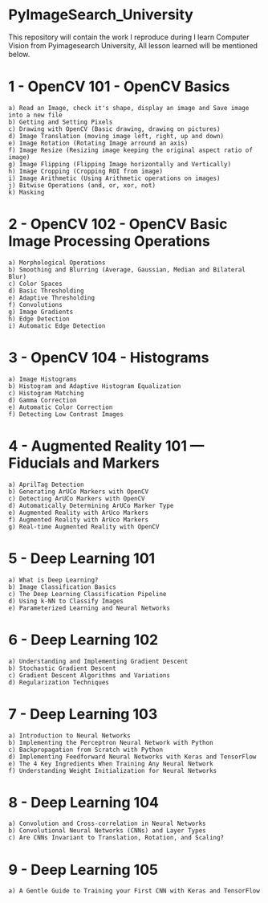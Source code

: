# PyImageSearch_University

This repository will contain the work I reproduce during I learn Computer Vision from Pyimagesearch University, All lesson learned will be mentioned below.

# 1 - OpenCV 101 - OpenCV Basics
    a) Read an Image, check it's shape, display an image and Save image into a new file
    b) Getting and Setting Pixels
    c) Drawing with OpenCV (Basic drawing, drawing on pictures)
    d) Image Translation (moving image left, right, up and down)
    e) Image Rotation (Rotating Image arround an axis)
    f) Image Resize (Resizing image keeping the original aspect ratio of image)
    g) Image Flipping (Flipping Image horizontally and Vertically)
    h) Image Cropping (Cropping ROI from image)
    i) Image Arithmetic (Using Arithmetic operations on images)
    j) Bitwise Operations (and, or, xor, not)
    k) Masking

# 2 - OpenCV 102 - OpenCV Basic Image Processing Operations
    a) Morphological Operations
    b) Smoothing and Blurring (Average, Gaussian, Median and Bilateral Blur)
    c) Color Spaces
    d) Basic Thresholding
    e) Adaptive Thresholding
    f) Convolutions
    g) Image Gradients
    h) Edge Detection
    i) Automatic Edge Detection

# 3 - OpenCV 104 - Histograms
    a) Image Histograms
    b) Histogram and Adaptive Histogram Equalization
    c) Histogram Matching
    d) Gamma Correction
    e) Automatic Color Correction
    f) Detecting Low Contrast Images
 
# 4 - Augmented Reality 101 — Fiducials and Markers
    a) AprilTag Detection
    b) Generating ArUCo Markers with OpenCV
    c) Detecting ArUCo Markers with OpenCV
    d) Automatically Determining ArUCo Marker Type
    e) Augmented Reality with ArUco Markers
    f) Augmented Reality with ArUco Markers
    g) Real-time Augmented Reality with OpenCV

# 5 - Deep Learning 101
    a) What is Deep Learning?
    b) Image Classification Basics
    c) The Deep Learning Classification Pipeline
    d) Using k-NN to Classify Images
    e) Parameterized Learning and Neural Networks

# 6 - Deep Learning 102
    a) Understanding and Implementing Gradient Descent
    b) Stochastic Gradient Descent
    c) Gradient Descent Algorithms and Variations
    d) Regularization Techniques

# 7 - Deep Learning 103
    a) Introduction to Neural Networks
    b) Implementing the Perceptron Neural Network with Python
    c) Backpropagation from Scratch with Python
    d) Implementing Feedforward Neural Networks with Keras and TensorFlow
    e) The 4 Key Ingredients When Training Any Neural Network
    f) Understanding Weight Initialization for Neural Networks

# 8 - Deep Learning 104
    a) Convolution and Cross-correlation in Neural Networks
    b) Convolutional Neural Networks (CNNs) and Layer Types
    c) Are CNNs Invariant to Translation, Rotation, and Scaling?
    
# 9 - Deep Learning 105
    a) A Gentle Guide to Training your First CNN with Keras and TensorFlow

